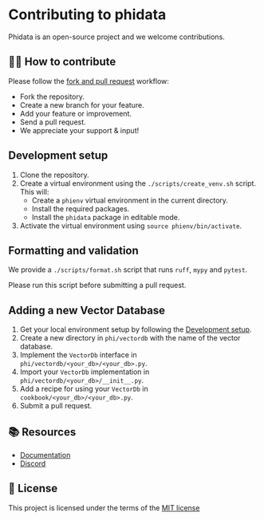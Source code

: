 # Contributing to phidata

Phidata is an open-source project and we welcome contributions.

## 👩‍💻 How to contribute

Please follow the [fork and pull request](https://docs.github.com/en/get-started/quickstart/contributing-to-projects) workflow:

- Fork the repository.
- Create a new branch for your feature.
- Add your feature or improvement.
- Send a pull request.
- We appreciate your support & input!

## Development setup

1. Clone the repository.
2. Create a virtual environment using the `./scripts/create_venv.sh` script. This will:
    - Create a `phienv` virtual environment in the current directory.
    - Install the required packages.
    - Install the `phidata` package in editable mode.
3. Activate the virtual environment using `source phienv/bin/activate`.

## Formatting and validation

We provide a `./scripts/format.sh` script that runs `ruff`, `mypy` and `pytest`.

Please run this script before submitting a pull request.

## Adding a new Vector Database

1. Get your local environment setup by following the [Development setup](#development-setup).
2. Create a new directory in `phi/vectordb` with the name of the vector database.
3. Implement the `VectorDb` interface in `phi/vectordb/<your_db>/<your_db>.py`.
4. Import your `VectorDb` implementation in `phi/vectordb/<your_db>/__init__.py`.
5. Add a recipe for using your `VectorDb` in `cookbook/<your_db>/<your_db>.py`.
6. Submit a pull request.

## 📚 Resources

- <a href="https://docs.phidata.com/introduction" target="_blank" rel="noopener noreferrer">Documentation</a>
- <a href="https://discord.gg/4MtYHHrgA8" target="_blank" rel="noopener noreferrer">Discord</a>

## 📝 License

This project is licensed under the terms of the [MIT license](/LICENSE)

